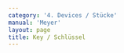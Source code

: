 ```yaml
---
category: '4. Devices / Stücke'
manual: 'Meyer'
layout: page
title: Key / Schlüssel
---
```


<link rel="import" href="/bower_components/polymer/polymer.html">
<link rel="import" href="shared-styles.html">

<dom-module id="{{ page.url | split:'/' | last | remove: '.html' }}-element">
  <template>
    <style include="shared-styles">
      :host {
        display: block;

        padding: 10px;
      }
    </style>

    <div class="card">

      <h1>{{ page.title }}</h1>

      <blockquote><p>This guard is named the Key since all other elements and stances can be broken from this stance just as well as that which can happen from others where you will actually need more force to do so than in this one, and since a key is a small instrument which, without particular effort or force, can enter a big strong castle where otherwise a man must use great force, thus from this weak stance (as it may seem) all other elements will be broken artfully and delicately without special effort, and basically that’s the story.</p></blockquote>

      <h2>First Device</h2>
      <blockquote><p>In the pre-fencing put yourself in this guard and, even as how to fence in such forms as the Unicorn was told before, it stands against your opponent’s guards, left or right, high or low, thus stab to him from the Key before yourself directly to his face into the Long Point, the stab of which he (if he doesn’t want to be hit) must defend from. On whichever side he then hits out from, then let your blade then swipe away with intent as he hits out to it, drive over your head and strike him to the same side that he struck out from, if he swipes after it, then don’t let it hit, but let it fly off to another opening, and strike away from him as he seeks for another opening.</p></blockquote>


      <h2>Second Device</h2>
      <blockquote><p>Don’t go to other stances with your opponent, but force them out from you by striking, if he strikes just then from above or from below, from the right or from the left, then mark just as he strikes in, then shoot your Long Point in front of you into his face, and at the same time as shooting forward twist your long edge against his oncoming strike, when you have caught his strike on the strong of your long edge, then stay hard on his blade and wind in nimbly outward to his head, but if he goes nimbly off from your sword striking to the other side, then strike or rush him (while his sword is still driving out) to his head or arms, hurry soon after this to bind again on his sword and think of travelling after, slices, wrenches out, and misleading.</p>

      <p>Basically from this forward Guard you fence elements in the Before and shall attack through it, thus you can take off to the elements to which one breaks the High Guard acting from this Key.</p>

      <p>Don’t go to other stances with your opponent, but force them out from you by striking, if he strikes just then from above or from below, from the right or from the left, then mark just as he strikes in, then shoot your Long Point in front of you into his face, and at the same time as shooting forward twist your long edge against his oncoming strike, when you have caught his strike on the strong of your long edge, then stay hard on his blade and wind in nimbly outward to his head, but if he goes nimbly off from your sword striking to the other side, then strike or rush him (while his sword is still driving out) to his head or arms, hurry soon after this to bind again on his sword and think of travelling after, slices, wrenches out, and misleading.
      Basically from this forward Guard you fence elements in the Before and shall attack through it, thus you can take off to the elements to which one breaks the High Guard acting from this Key.</p>
      </blockquote>

    </div>
  </template>

  <script>
    Polymer({
      is: '{{ page.url | split:'/' | last | remove: '.html' }}-element',
    });
  </script>
</dom-module>